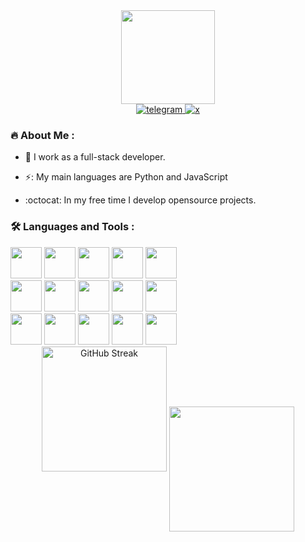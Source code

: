 <div id="header" align="center">
  <img src="https://media.giphy.com/media/v1.Y2lkPTc5MGI3NjExbjgxNnp1cWJzaGJzejNodnEwZ3o1amhzc214M2JiOTQ5bTJkamVzNyZlcD12MV9pbnRlcm5hbF9naWZfYnlfaWQmY3Q9cw/kBrSH5C4ps9nyNDo4S/giphy.gif" width="150"/>

  <div id="badges">
  <a href="https://t.me/Eugene_Kochetov">
    <img src="https://img.shields.io/badge/telegram-blue?style=for-the-badge&logo=telegram&logoColor=white" alt="telegram"/>
  </a>
    <a href="https://twitter.com/kochetov_eugene">
    <img src="https://img.shields.io/badge/x-black?style=for-the-badge&logo=x&logoColor=white" alt="x"/>
  </a>
</div>
<img src="https://komarev.com/ghpvc/?username=Eugenekochetov02&style=flat-square&color=blue" alt=""/>
</div>

### :fire: About Me :
- :briefcase: I work as a full-stack developer.

- :zap:: My main languages are Python and JavaScript

- :octocat: In my free time I develop opensource projects.


### :hammer_and_wrench: Languages and Tools :
<div>
    <img src="https://cdn.jsdelivr.net/gh/devicons/devicon@latest/icons/python/python-original.svg" width="50" height="50"/>
    <img src="https://cdn.jsdelivr.net/gh/devicons/devicon@latest/icons/fastapi/fastapi-original.svg" width="50" height="50"/>
    <img src="https://cdn.jsdelivr.net/gh/devicons/devicon@latest/icons/django/django-plain.svg" width="50" height="50"/>
    <img src="https://cdn.jsdelivr.net/gh/devicons/devicon@latest/icons/flask/flask-original.svg" width="50" height="50"/>
    <img src="https://cdn.jsdelivr.net/gh/devicons/devicon@latest/icons/sqlalchemy/sqlalchemy-original.svg" width="50" height="50"/>
</div>

<div>
    <img src="https://cdn.jsdelivr.net/gh/devicons/devicon@latest/icons/javascript/javascript-original.svg" width="50" height="50"/>
    <img src="https://cdn.jsdelivr.net/gh/devicons/devicon@latest/icons/nestjs/nestjs-original.svg" width="50" height="50"/>
    <img src="https://cdn.jsdelivr.net/gh/devicons/devicon@latest/icons/express/express-original.svg" width="50" height="50"/>
    <img src="https://cdn.jsdelivr.net/gh/devicons/devicon@latest/icons/react/react-original.svg" width="50" height="50"/>
    <img src="https://cdn.jsdelivr.net/gh/devicons/devicon@latest/icons/nextjs/nextjs-original.svg" width="50" height="50"/>
</div>

<div>
    <img src="https://cdn.jsdelivr.net/gh/devicons/devicon@latest/icons/docker/docker-original.svg" width="50" height="50"/>
    <img src="https://cdn.jsdelivr.net/gh/devicons/devicon@latest/icons/linux/linux-original.svg" width="50" height="50"/>
    <img src="https://cdn.jsdelivr.net/gh/devicons/devicon@latest/icons/postgresql/postgresql-original.svg" width="50" height="50"/>
    <img src="https://cdn.jsdelivr.net/gh/devicons/devicon@latest/icons/redis/redis-original.svg" width="50" height="50"/>
    <img src="https://cdn.jsdelivr.net/gh/devicons/devicon@latest/icons/mongodb/mongodb-original.svg" width="50" height="50"/>
</div>


<div id="header" align="center">
<a href="https://git.io/streak-stats"><img height=200 src="http://github-readme-streak-stats.herokuapp.com?user=Eugenekochetov02&theme=highcontrast&hide_border=true" alt="GitHub Streak" /></a>

<a href="https://github.com/anuraghazra/github-readme-stats">
  <img height=200 align="center" src="https://github-readme-stats.vercel.app/api/top-langs/?username=Eugenekochetov02&layout=compact&theme=dark" />
</a>
</div>

